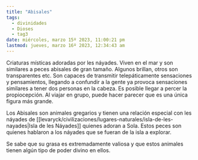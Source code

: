 ```yaml
---
title: "Abisales"
tags:
  - divinidades
  - Dioses
  - tag3
date: miércoles, marzo 15º 2023, 11:00:21 pm
lastmod: jueves, marzo 16º 2023, 12:34:43 am
---
```


Criaturas místicas adoradas por les náyades. Viven en el mar y son similares a peces abisales de gran tamaño. Algunos brillan, otros son transparentes etc. Son capaces de transmitir telepáticamente sensaciones y pensamientos, llegando a confundir a la gente ya provoca sensaciones similares a tener dos personas en la cabeza. Es posible llegar a percer la propiocepción. Al viajar en grupo, puede hacer parecer que es una única figura más grande.

Los Abisales son animales gregarios y tienen una relación especial con les náyades de [[levaryck/civilizaciones/lugares-naturales/isla-de-les-nayades|Isla de les Náyades]] quienes adoran a Sola. Estos peces son quienes hablaron a los náyades que se fueran de la isla a explorar.

Se sabe que su grasa es extremadamente valiosa y que estos animales tienen algún tipo de poder divino en ellos.